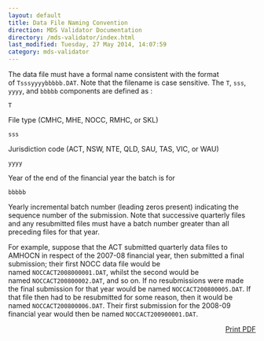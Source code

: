 ```yaml
---
layout: default
title: Data File Naming Convention
direction: MDS Validator Documentation
directory: /mds-validator/index.html
last_modified: Tuesday, 27 May 2014, 14:07:59
category: mds-validator
---
```


The data file must have a formal name consistent with the format of ```Tsssyyyybbbbb.DAT```. Note that the filename is case sensitive. The ```T```, ```sss```, ```yyyy```, and ```bbbbb``` components are defined as :
```
T
```
File type (CMHC, MHE, NOCC, RMHC, or SKL)
```
sss
```
Jurisdiction code (ACT, NSW, NTE, QLD, SAU, TAS, VIC, or WAU)
```
yyyy
```
Year of the end of the financial year the batch is for
```
bbbbb
```
Yearly incremental batch number (leading zeros present) indicating the sequence number of the submission. Note that successive quarterly files and any resubmitted files must have a batch number greater than all preceding files for that year.

For example, suppose that the ACT submitted quarterly data files to AMHOCN in respect of the 2007-08 financial year, then submitted a final submission; their first NOCC data file would be named ```NOCCACT2008000001.DAT```, whilst the second would be named ```NOCCACT200800002.DAT```, and so on. If no resubmissions were made the final submission for that year would be named ```NOCCACT200800005.DAT```. If that file then had to be resubmitted for some reason, then it would be named ```NOCCACT200800006.DAT```. Their first submission for the 2008-09 financial year would then be named ```NOCCACT200900001.DAT```.

<p align="right"><a href="/mds-validator/data-file-naming-convention/index.html%3Fpdf=1" target="_blank">Print PDF</a></p>
<p>&nbsp;</p>
